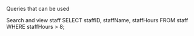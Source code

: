 Queries that can be used

Search and view staff 
SELECT staffID, staffName, staffHours 
FROM staff 
WHERE staffHours > 8;
